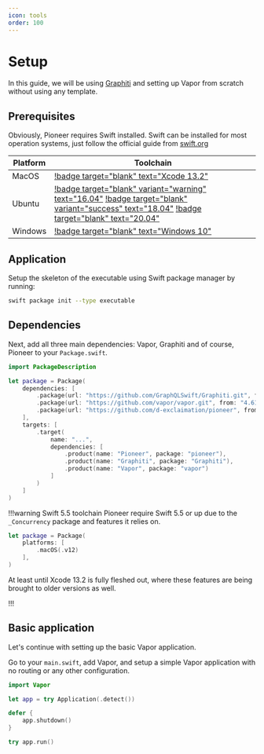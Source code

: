 ```yaml
---
icon: tools
order: 100
---
```


# Setup

In this guide, we will be using [Graphiti](https://github.com/GraphQLSwift/Graphiti) and setting up Vapor from scratch without using any template.

## Prerequisites

Obviously, Pioneer requires Swift installed. Swift can be installed for most operation systems, just follow the official guide from [swift.org](https://www.swift.org/download/)

| Platform | Toolchain                                                                                                                                                                                                                                                                                                                                                                                                                                                                                                            |
| -------- | -------------------------------------------------------------------------------------------------------------------------------------------------------------------------------------------------------------------------------------------------------------------------------------------------------------------------------------------------------------------------------------------------------------------------------------------------------------------------------------------------------------------- |
| MacOS    | [!badge target="blank" text="Xcode 13.2"](https://download.swift.org/swift-5.5.2-release/xcode/swift-5.5.2-RELEASE/swift-5.5.2-RELEASE-osx.pkg)                                                                                                                                                                                                                                                                                                                                                                      |
| Ubuntu   | [!badge target="blank" variant="warning" text="16.04"](https://download.swift.org/swift-5.5.2-release/ubuntu1604/swift-5.5.2-RELEASE/swift-5.5.2-RELEASE-ubuntu16.04.tar.gz) [!badge target="blank" variant="success" text="18.04"](https://download.swift.org/swift-5.5.2-release/ubuntu1804/swift-5.5.2-RELEASE/swift-5.5.2-RELEASE-ubuntu18.04.tar.gz) [!badge target="blank" text="20.04"](https://download.swift.org/swift-5.5.2-release/ubuntu2004/swift-5.5.2-RELEASE/swift-5.5.2-RELEASE-ubuntu20.04.tar.gz) |
| Windows  | [!badge target="blank" text="Windows 10"](https://download.swift.org/swift-5.5.2-release/windows10/swift-5.5.2-RELEASE/swift-5.5.2-RELEASE-windows10.exe)                                                                                                                                                                                                                                                                                                                                                            |

## Application

Setup the skeleton of the executable using Swift package manager by running:

```bash
swift package init --type executable
```

## Dependencies

Next, add all three main dependencies: Vapor, Graphiti and of course, Pioneer to your `Package.swift`.

```swift Package.swift
import PackageDescription

let package = Package(
    dependencies: [
        .package(url: "https://github.com/GraphQLSwift/Graphiti.git", from: "1.0.0"),
        .package(url: "https://github.com/vapor/vapor.git", from: "4.61.1"),
        .package(url: "https://github.com/d-exclaimation/pioneer", from: "0.6.0")
    ],
    targets: [
        .target(
            name: "...",
            dependencies: [
                .product(name: "Pioneer", package: "pioneer"),
                .product(name: "Graphiti", package: "Graphiti"),
                .product(name: "Vapor", package: "vapor")
            ]
        )
    ]
)
```

!!!warning Swift 5.5 toolchain
Pioneer require Swift 5.5 or up due to the `_Concurrency` package and features it relies on.

```swift Specifying requirement for Swift 5.5
let package = Package(
    platforms: [
        .macOS(.v12)
    ],
)
```

At least until Xcode 13.2 is fully fleshed out, where these features are being brought to older versions as well.

!!!

## Basic application

Let's continue with setting up the basic Vapor application.

Go to your `main.swift`, add Vapor, and setup a simple Vapor application with no routing or any other configuration.

```swift main.swift
import Vapor

let app = try Application(.detect())

defer {
    app.shutdown()
}

try app.run()
```

